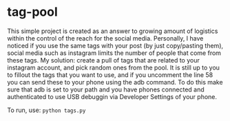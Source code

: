 # tag-pool
This simple project is created as an answer to growing amount of logistics within the control of the reach for the social media. Personally, I have noticed if you use the same tags with your post (by just copy/pasting them), social media such as instagram limits the number of people that come from these tags. My solution: create a pull of tags that are related to your instagram account, and pick random ones from the pool.
It is still up to you to fillout the tags that you want to use, and if you uncomment the line 58 you can send these to your phone using the adb command. To do this make sure that adb is set to your path and you have phones connected and authenticated to use USB debuggin via Developer Settings of your phone.

To run, use: `python tags.py`

